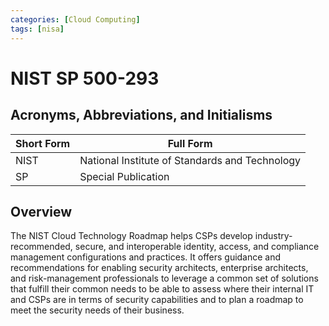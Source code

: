 ```yaml
---
categories: [Cloud Computing]
tags: [nisa]
---
```


# NIST SP 500-293

## Acronyms, Abbreviations, and Initialisms

| Short Form | Full Form |
| - | - |
| NIST | National Institute of Standards and Technology |
| SP | Special Publication |

## Overview

The NIST Cloud Technology Roadmap helps CSPs develop industry-recommended, secure, and interoperable identity, access, and compliance management configurations and practices. It offers guidance and recommendations for enabling security architects, enterprise architects, and risk-management professionals to leverage a common set of solutions that fulfill their common needs to be able to assess where their internal IT and CSPs are in terms of security capabilities and to plan a roadmap to meet the security needs of their business.
